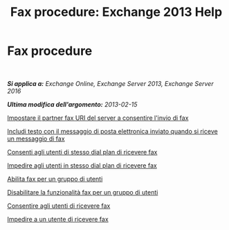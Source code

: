 ﻿---
title: 'Fax procedure: Exchange 2013 Help'
TOCTitle: Fax procedure
ms:assetid: 6732a834-c9d2-4757-8ad9-44aeff6be9f7
ms:mtpsurl: https://technet.microsoft.com/it-it/library/JJ938010(v=EXCHG.150)
ms:contentKeyID: 52057269
ms.date: 05/22/2018
mtps_version: v=EXCHG.150
ms.translationtype: MT
---

# Fax procedure

 

_**Si applica a:** Exchange Online, Exchange Server 2013, Exchange Server 2016_

_**Ultima modifica dell'argomento:** 2013-02-15_

[Impostare il partner fax URI del server a consentire l'invio di fax](set-the-partner-fax-server-uri-to-allow-faxing-exchange-2013-help.md)

[Includi testo con il messaggio di posta elettronica inviato quando si riceve un messaggio di fax](https://docs.microsoft.com/it-it/exchange/voice-mail-unified-messaging/set-up-client-voice-mail-features/include-text-with-the-email-sent-when-a-fax-message-is-received)

[Consenti agli utenti di stesso dial plan di ricevere fax](https://docs.microsoft.com/it-it/exchange/voice-mail-unified-messaging/set-up-client-voice-mail-features/allow-users-in-the-same-dial-plan-to-receive-faxes)

[Impedire agli utenti in stesso dial plan di ricevere fax](https://docs.microsoft.com/it-it/exchange/voice-mail-unified-messaging/set-up-client-voice-mail-features/prevent-users-in-the-same-dial-plan-from-receiving-faxes)

[Abilita fax per un gruppo di utenti](https://docs.microsoft.com/it-it/exchange/voice-mail-unified-messaging/set-up-client-voice-mail-features/enable-faxing-for-a-group-of-users)

[Disabilitare la funzionalità fax per un gruppo di utenti](https://docs.microsoft.com/it-it/exchange/voice-mail-unified-messaging/set-up-client-voice-mail-features/disable-faxing-for-a-group-of-users)

[Consentire agli utenti di ricevere fax](enable-a-user-to-receive-faxes-exchange-2013-help.md)

[Impedire a un utente di ricevere fax](https://docs.microsoft.com/it-it/exchange/voice-mail-unified-messaging/set-up-client-voice-mail-features/prevent-a-user-from-receiving-faxes)

